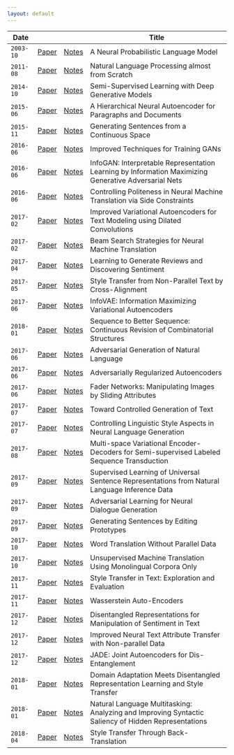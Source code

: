 ```yaml
---
layout: default
---
```


| Date          |                                                             |                                                                                                                           | Title                                                                                                |
| ------------- | ----------------------------------------------------------- | ------------------------------------------------------------------------------------------------------------------------- | ---------------------------------------------------------------------------------------------------- |
| ```2003-10``` | [Paper](http://www.jmlr.org/papers/v3/bengio03a.html)       | [Notes](reviews/a-neural-probabilistic-language-model.html)                                                               | A Neural Probabilistic Language Model                                                                |
| ```2011-08``` | [Paper](https://arxiv.org/abs/1103.0398)                    | [Notes](reviews/natural-language-processing-almost-from-scratch.html)                                                     | Natural Language Processing almost from Scratch                                                      |
| ```2014-10``` | [Paper](https://arxiv.org/abs/1406.5298)                    | [Notes](reviews/semi-supervised-learning-with-deep-generative-models.html)                                                | Semi-Supervised Learning with Deep Generative Models                                                 |
| ```2015-06``` | [Paper](https://arxiv.org/abs/1506.01057)                   | [Notes](reviews/a-hierarchical-neural-autoencoder-for-paragraphs-and-documents.html)                                      | A Hierarchical Neural Autoencoder for Paragraphs and Documents                                       |
| ```2015-11``` | [Paper](https://arxiv.org/abs/1511.06349)                   | [Notes](reviews/generating-sentences-from-a-continuous-space.html)                                                        | Generating Sentences from a Continuous Space                                                         |
| ```2016-06``` | [Paper](https://arxiv.org/abs/1606.03498)                   | [Notes](reviews/improved-techniques-for-training-gans.html)                                                               | Improved Techniques for Training GANs                                                                |
| ```2016-06``` | [Paper](https://arxiv.org/abs/1606.03657)                   | [Notes](reviews/infogan-interpretable-representation-learning-by-information-maximizing-generative-adversarial-nets.html) | InfoGAN: Interpretable Representation Learning by Information Maximizing Generative Adversarial Nets |
| ```2016-06``` | [Paper](https://aclanthology.info/papers/N16-1005/n16-1005) | [Notes](reviews/controlling-politeness-in-neural-machine-translation-via-side-constraints.html)                           | Controlling Politeness in Neural Machine Translation via Side Constraints                            |
| ```2017-02``` | [Paper](https://arxiv.org/abs/1702.08139)                   | [Notes](reviews/improved-variational-autoencoders-for-text-modeling-using-dilated-convolutions.html)                      | Improved Variational Autoencoders for Text Modeling using Dilated Convolutions                       |
| ```2017-02``` | [Paper](https://arxiv.org/abs/1702.01806)                   | [Notes](reviews/beam-search-strategies-for-neural-machine-translation.html)                                               | Beam Search Strategies for Neural Machine Translation                                                |
| ```2017-04``` | [Paper](https://arxiv.org/abs/1704.01444)                   | [Notes](reviews/learning-to-generate-reviews-and-discovering-sentiment.html)                                              | Learning to Generate Reviews and Discovering Sentiment                                               |
| ```2017-05``` | [Paper](https://arxiv.org/abs/1705.09655)                   | [Notes](reviews/style-transfer-from-non-parallel-text-by-cross-alignment.html)                                            | Style Transfer from Non-Parallel Text by Cross-Alignment                                             |
| ```2017-06``` | [Paper](https://arxiv.org/abs/1706.02262)                   | [Notes](reviews/infovae-information-maximizing-variational-autoencoders.html)                                             | InfoVAE: Information Maximizing Variational Autoencoders                                             |
| ```2018-01``` | [Paper](http://proceedings.mlr.press/v70/mueller17a.html)   | [Notes](reviews/sequence-to-better-sequence-continuous-revision-of-combinatorial-structures.html)                         | Sequence to Better Sequence: Continuous Revision of Combinatorial Structures                         |
| ```2017-06``` | [Paper](https://arxiv.org/abs/1705.10929)                   | [Notes](reviews/adversarial-generation-of-natural-language.html)                                                          | Adversarial Generation of Natural Language                                                           |
| ```2017-06``` | [Paper](https://arxiv.org/abs/1706.04223)                   | [Notes](reviews/adversarially-regularized-autoencoders.html)                                                              | Adversarially Regularized Autoencoders                                                               |
| ```2017-06``` | [Paper](https://arxiv.org/abs/1706.00409)                   | [Notes](reviews/fader-networks-manipulating-images-by-sliding-attributes.html)                                            | Fader Networks: Manipulating Images by Sliding Attributes                                            |
| ```2017-07``` | [Paper](https://arxiv.org/abs/1703.00955)                   | [Notes](reviews/toward-controlled-generation-of-text.html)                                                                | Toward Controlled Generation of Text                                                                 |
| ```2017-07``` | [Paper](https://arxiv.org/abs/1707.02633)                   | [Notes](reviews/controlling-linguistic-style-aspects-in-neural-language-generation.html)                                  | Controlling Linguistic Style Aspects in Neural Language Generation                                   |
| ```2017-08``` | [Paper](https://arxiv.org/abs/1704.01691)                   | [Notes](reviews/multispace-variational-encoderdecoders-for-semisupervised-labeled-sequence-transduction.html)             | Multi-space Variational Encoder-Decoders for Semi-supervised Labeled Sequence Transduction           |
| ```2017-09``` | [Paper](https://arxiv.org/abs/1705.02364)                   | [Notes](reviews/supervised-learning-of-universal-sentence-representations-from-natural-language-inference-data.html)      | Supervised Learning of Universal Sentence Representations from Natural Language Inference Data       |
| ```2017-09``` | [Paper](https://arxiv.org/abs/1701.06547)                   | [Notes](reviews/adversarial-learning-for-neural-dialogue-generation.html)                                                 | Adversarial Learning for Neural Dialogue Generation                                                  |
| ```2017-09``` | [Paper](https://arxiv.org/abs/1709.08878)                   | [Notes](reviews/generating-sentences-by-editing-prototypes.html)                                                          | Generating Sentences by Editing Prototypes                                                           |
| ```2017-10``` | [Paper](https://arxiv.org/abs/1710.04087)                   | [Notes](reviews/word-translation-without-parallel-data.html)                                                              | Word Translation Without Parallel Data                                                               |
| ```2017-10``` | [Paper](https://arxiv.org/abs/1711.00043)                   | [Notes](reviews/unsupervised-machine-translation-using-monolingual-corpora-only.html)                                     | Unsupervised Machine Translation Using Monolingual Corpora Only                                      |
| ```2017-11``` | [Paper](https://arxiv.org/abs/1711.06861)                   | [Notes](reviews/style-transfer-in-text-exploration-and-evaluation.html)                                                   | Style Transfer in Text: Exploration and Evaluation                                                   |
| ```2017-11``` | [Paper](https://arxiv.org/abs/1711.01558)                   | [Notes](reviews/wasserstein-autoencoders.html)                                                                            | Wasserstein Auto-Encoders                                                                            |
| ```2017-12``` | [Paper](https://arxiv.org/abs/1712.10066)                   | [Notes](reviews/disentangled-representations-for-manipulation-of-sentiment-in-text.html)                                  | Disentangled Representations for Manipulation of Sentiment in Text                                   |
| ```2017-12``` | [Paper](https://arxiv.org/abs/1711.09395)                   | [Notes](reviews/improved-neural-text-attribute-transfer-with-non-parallel-data.html)                                      | Improved Neural Text Attribute Transfer with Non-parallel Data                                       |
| ```2017-12``` | [Paper](https://arxiv.org/abs/1711.09163)                   | [Notes](reviews/jade-joint-autoencoders-for-disentanglement.html)                                                         | JADE: Joint Autoencoders for Dis-Entanglement                                                        |
| ```2018-01``` | [Paper](https://arxiv.org/abs/1712.09025)                   | [Notes](reviews/domain-adaptation-meets-disentangled-representation-learning-and-style-transfer.html)                     | Domain Adaptation Meets Disentangled Representation Learning and Style Transfer                      |
| ```2018-01``` | [Paper](https://arxiv.org/abs/1801.06024)                   | [Notes](reviews/natural-language-multitasking-analyzing-and-improving-syntactic-saliency-of-hidden-representations.html)  | Natural Language Multitasking: Analyzing and Improving Syntactic Saliency of Hidden Representations  |
| ```2018-04``` | [Paper](https://arxiv.org/abs/1804.09000)                   | [Notes](reviews/style-transfer-through-back-translation.html)                                                             | Style Transfer Through Back-Translation                                                              |

<!-- | ```2018-01``` | [Paper]() | [Notes](reviews/) | |  -->
